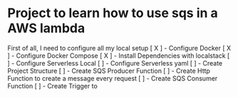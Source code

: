 # Project to learn how to use sqs in a AWS lambda

First of all, I need to configure all my local setup
[ X ] - Configure Docker
[ X ] - Configure Docker Compose
[ X ] - Install Dependencies with localstack
[ ] - Configure Serverless Local
  [ ] - Configure Serverless yaml
[ ] - Create Project Structure
[ ] - Create SQS Producer Function 
  [ ] - Create Http Function to create a message every request
[ ] - Create SQS Consumer Function
  [ ] - Create Trigger to 